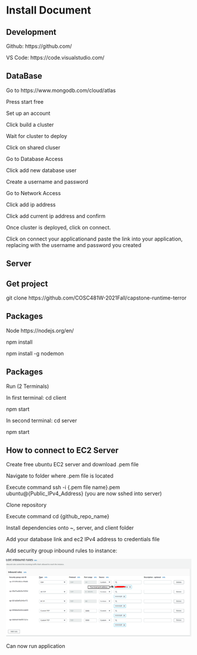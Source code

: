 <h1>Install Document</h1>

<h2>Development</h2>
<p>Github: https://github.com/</p> 
<p>VS Code: https://code.visualstudio.com/<p>
  
<h2>DataBase</h2>  


<p>Go to https://www.mongodb.com/cloud/atlas</p> 
<p>Press start free</p> 
<p>Set up an account</p> 
<p>Click build a cluster</p> 
<p>Wait for cluster to deploy</p> 
<p>Click on shared cluser</p> 
<p>Go to Database Access</p> 
<p>Click add new database user</p> 
<p>Create a username and password</p> 
<p>Go to Network Access</p> 
<p>Click add ip address</p> 
<p>Click add current ip address and confirm</p> 
<p>Once cluster is deployed, click on connect.</p> 
<p>Click on connect your applicationand paste the link into your application, replacing with the username and password you created</p> 


<h2>Server</h2>  


<h2>Get project</h2>  
<p>git clone https://github.com/COSC481W-2021Fall/capstone-runtime-terror</p>


<h2>Packages</h2> 
<p>Node https://nodejs.org/en/</p>
<p>npm install</p>
<p>npm install -g nodemon</p>

<h2>Packages</h2> 
<p>Run (2 Terminals)</p>
<p>In first terminal: cd client</p>
<p>npm start</p>
<p>In second terminal: cd server</p>
<p>npm start</p>

<h2> How to connect to EC2 Server </h2>
<p> Create free ubuntu EC2 server and download .pem file </p> 
<p> Navigate to folder where .pem file is located </p>
<p> Execute command ssh -i {.pem file name}.pem ubuntu@{Public_IPv4_Address} (you are now sshed into server) </p>
<p> Clone repository </p>
<p> Execute command cd {github_repo_name} </p>
<p> Install dependencies onto ~, server, and client folder </p>
<p> Add your database link and ec2 IPv4 address to credentials file </p>
<p> Add security group inbound rules to instance: </p>

![Security Roles](/Images/EC2SecurityRoles.png?raw=true "Security Roles")

<p> Can now run application </p>
